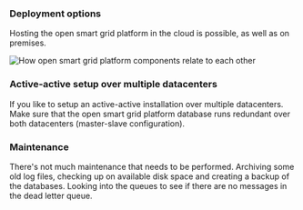 ### Deployment options

Hosting the open smart grid platform in the cloud is possible, as well as on premises.

 ![How open smart grid platform components relate to each other](./Typical_Opensmartgridplatform_setup.png "Typical platform setup including webapplications and devices")

### Active-active setup over multiple datacenters
If you like to setup an active-active installation over multiple datacenters. Make sure that the open smart grid platform database runs redundant over both datacenters (master-slave configuration).

### Maintenance

There's not much maintenance that needs to be performed. Archiving some old log files, checking up on available disk space and creating a backup of the databases. Looking into the queues to see if there are no messages in the dead letter queue.
